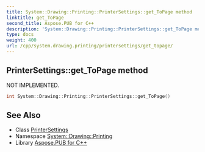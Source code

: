 ```yaml
---
title: System::Drawing::Printing::PrinterSettings::get_ToPage method
linktitle: get_ToPage
second_title: Aspose.PUB for C++
description: 'System::Drawing::Printing::PrinterSettings::get_ToPage method. NOT IMPLEMENTED in C++.'
type: docs
weight: 400
url: /cpp/system.drawing.printing/printersettings/get_topage/
---
```

## PrinterSettings::get_ToPage method


NOT IMPLEMENTED.

```cpp
int System::Drawing::Printing::PrinterSettings::get_ToPage()
```


## See Also

* Class [PrinterSettings](../)
* Namespace [System::Drawing::Printing](../../)
* Library [Aspose.PUB for C++](../../../)
